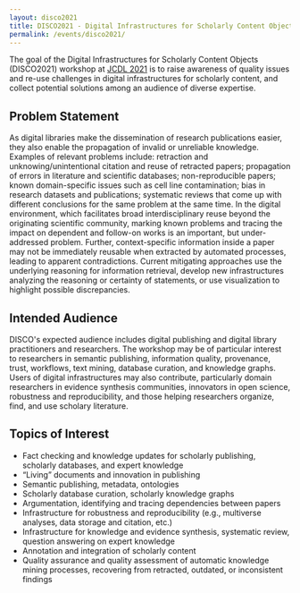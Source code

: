 ```yaml
---
layout: disco2021
title: DISCO2021 - Digital Infrastructures for Scholarly Content Objects at JCDL2021
permalink: /events/disco2021/
---
```

The goal of the Digital Infrastructures for Scholarly Content Objects (DISCO2021) workshop at [JCDL 2021](https://2021.jcdl.org) is to raise awareness of quality issues and re-use challenges in digital infrastructures for scholarly content, and collect potential solutions among an audience of diverse expertise. 

## Problem Statement
As digital libraries make the dissemination of research publications
easier, they also enable the propagation of invalid or unreliable
knowledge. Examples of relevant problems include: retraction and
unknowing/unintentional citation and reuse of retracted papers;
propagation of errors in literature and scientific databases;
non-reproducible papers; known domain-specific issues such as cell line
contamination; bias in research datasets and publications; systematic
reviews that come up with different conclusions for the same problem at
the same time. In the digital environment, which facilitates broad
interdisciplinary reuse beyond the originating scientific community,
marking known problems and tracing the impact on dependent and follow-on
works is an important, but under-addressed problem. Further,
context-specific information inside a paper may not be immediately
reusable when extracted by automated processes, leading to apparent
contradictions. Current mitigating approaches use the underlying
reasoning for information retrieval, develop new infrastructures
analyzing the reasoning or certainty of statements, or use visualization
to highlight possible discrepancies.

## Intended Audience
DISCO's expected audience includes digital publishing and digital
library practitioners and researchers. The workshop may be of particular
interest to  researchers in semantic publishing, information quality,
provenance, trust, workflows, text mining, database curation, and
knowledge graphs. Users of digital infrastructures may also contribute,
particularly domain researchers in evidence synthesis communities,
innovators in open science, robustness and reproducibility, and those
helping researchers organize, find, and use scholary literature.

## Topics of Interest
-	Fact checking and knowledge updates for scholarly publishing, scholarly databases, and expert knowledge
-	“Living” documents and innovation in publishing
-	Semantic publishing, metadata, ontologies
-	Scholarly database curation, scholarly knowledge graphs
-	Argumentation, identifying and tracing dependencies between papers
-	Infrastructure for robustness and reproducibility (e.g.,  multiverse analyses, data storage and citation, etc.)
-	Infrastructure for knowledge and evidence synthesis, systematic review, question answering on expert knowledge
-	Annotation and integration of scholarly content
-	Quality assurance and quality assessment of automatic knowledge mining processes, recovering from retracted, outdated, or inconsistent findings
